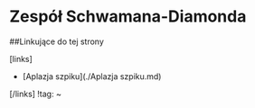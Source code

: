 # Zespół Schwamana-Diamonda





##Linkujące do tej strony

[links]

- [Aplazja szpiku](./Aplazja szpiku.md)


[/links]
!tag:
~

